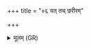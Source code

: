 +++
title = "०६ यत् तच् छरीरम्"

+++
<details><summary>मूलम् (GR)</summary>

यत् तच् छरीरम् अपयत्  
संधया संहितं महत् ।  
येनेदम् अद्य रोचते  
को अस्मिन् वर्णम् आभरत् ॥
</details>